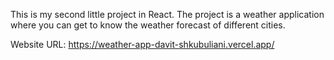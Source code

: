 This is my second little project in React. The project is a weather application where you can get to know the weather forecast of different cities.

Website URL: https://weather-app-davit-shkubuliani.vercel.app/